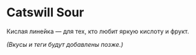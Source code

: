 # Catswill Sour

Кислая линейка — для тех, кто любит яркую кислоту и фрукт.

_(Вкусы и теги будут добавлены позже.)_